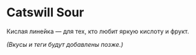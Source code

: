 # Catswill Sour

Кислая линейка — для тех, кто любит яркую кислоту и фрукт.

_(Вкусы и теги будут добавлены позже.)_